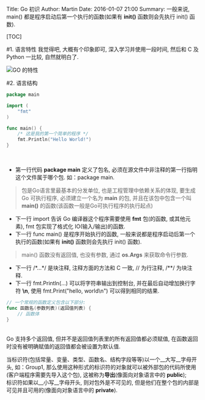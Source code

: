 Title: Go 初识
Author: Martin
Date: 2016-01-07 21:00
Summary: 一般来说, main() 都是程序启动后第一个执行的函数(如果有 **init()** 函数则会先执行 init() 函数).

[TOC]

#1. 语言特性
我觉得吧, 大概有个印象即可, 深入学习并使用一段时间, 然后和 C 及 Python 一比较, 自然就明白了.

![GO 的特性](http://i68.tinypic.com/a1kgh5.jpg)

#2. 语言结构
```go
package main

import (
    "fmt"
)

func main() {
    /* 这是我的第一个简单的程序 */
    fmt.Println("Hello World!")
}
```
<br>

- 第一行代码 **package main** 定义了包名, 必须在源文件中非注释的第一行指明这个文件属于哪个包. 如：package main.

> 包是Go语言里最基本的分发单位, 也是工程管理中依赖关系的体现, 要生成 Go 可执行程序, 必须建立一个名为 **main** 的包, 并且在该包中包含一个叫 **main()** 的函数(该函数一般是Go可执行程序的执行起点)

- 下一行 import 告诉 Go 编译器这个程序需要使用 **fmt** 包(的函数, 或其他元素), fmt 包实现了格式化 IO(输入/输出)的函数.
- 下一行 func main() 是程序开始执行的函数, 一般来说都是程序启动后第一个执行的函数(如果有 **init()** 函数则会先执行 init() 函数).

> main() 函数没有返回值, 也没有参数, 通过 **os.Args** 来获取命令行参数.

- 下一行 /\*...\*/ 是块注释, 注释方面的方法和 C 一致, // 为行注释, /\*\*/ 为块注释.
- 下一行 fmt.Println(...) 可以将字符串输出到控制台, 并在最后自动增加换行字符 **\n**, 使用 fmt.Print("hello, world\n") 可以得到相同的结果.

```go
// 一个常规的函数定义包含以下部分:
func 函数名(参数列表)(返回值列表) {
    // 函数体
}
```
<br>
Go 支持多个返回值, 但并不是返回值列表里的所有返回值都必须赋值, 在函数返回时没有被明确赋值的返回值都会被设置为默认值.

当标识符(包括常量、变量、类型、函数名、结构字段等等)以一个__大写__字母开头, 如：Group1, 那么使用这种形式的标识符的对象就可以被外部包的代码所使用(客户端程序需要先导入这个包), 这被称为**导出**(像面向对象语言中的 **public**);<br>
标识符如果以__小写__字母开头, 则对包外是不可见的, 但是他们在整个包的内部是可见并且可用的(像面向对象语言中的 **private**).
